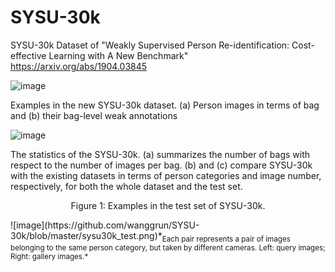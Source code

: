 # SYSU-30k
SYSU-30k Dataset of "Weakly Supervised Person Re-identification: Cost-effective Learning with A New Benchmark" https://arxiv.org/abs/1904.03845

![image](https://github.com/wanggrun/SYSU-30k/blob/master/sysu30k.png)

 Examples in the new SYSU-30k dataset. (a) Person images in terms of bag and (b) their bag-level weak annotations



![image](https://github.com/wanggrun/SYSU-30k/blob/master/sysu30_stat.png)

The statistics of the SYSU-30k. (a) summarizes the number of bags with respect to the number of images per bag. (b) and (c) compare SYSU-30k with the existing datasets in terms of person categories and image number, respectively, for both the whole dataset and the test set.




<p align='center'>Figure 1: Examples in the test set of SYSU-30k.</p> ![image](https://github.com/wanggrun/SYSU-30k/blob/master/sysu30k_test.png)*<sub>Each pair represents a pair of images belonging to the same person category, but taken by different cameras. Left: query images; Right: gallery images.*
